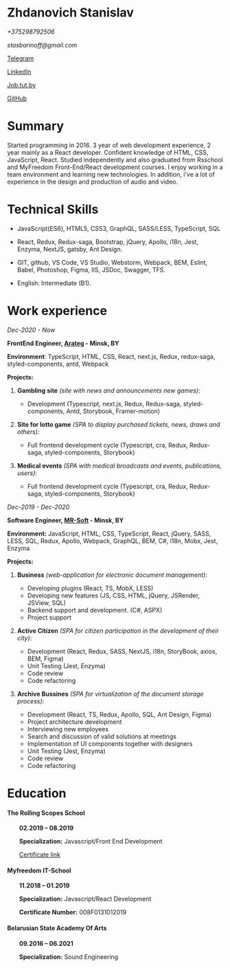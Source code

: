 # Zhdanovich Stanislav  

_+375298792506_

_stasbarinoff@gmail.com_

[Telegram](https://t.me/stasbarinoff)

[LinkedIn](https://www.linkedin.com/in/stanislav-zhdanovich/)

[Job.tut.by](https://jobs.tut.by/resume/e29ad211ff0759e1090039ed1f42795a6e5267)

[GitHub](https://github.com/StanBurton)

# Summary

Started programming in 2016. 3 year of web development experience, 2 year mainly as a React developer. Сonfident knowledge of HTML, CSS, JavaScript, React. Studied independently and also graduated from Rsschool and MyFreedom Front-End/React development courses. I enjoy working in a team environment and learning new technologies. In addition, i've a lot of experience in the design and production of audio and video.

# Technical Skills

- JavaScript(ES6), HTML5, CSS3, GraphQL, SASS/LESS, TypeScript, SQL

- React, Redux, Redux-saga, Bootstrap, jQuery, Apollo, i18n, Jest, Enzyma, NextJS, gatsby, Ant Design. 

- GIT, github, VS Code, VS Studio, Webstorm, Webpack, BEM, Eslint, Babel, Photoshop, Figma, IIS, JSDoc, Swagger, TFS.
  
- English: Intermediate (B1).

# Work experience  
  
_Dec-2020 - Now_

**FrontEnd Engineer, [Arateg](https://arateg.com/) - Minsk, BY**

**Environment**: TypeScript, HTML, CSS, React, next.js, Redux, redux-saga, styled-components, antd, Webpack

**Projects:**

  1) **Gambling site** _(site with news and announcements new games)_:
      - Development (Typescript, next.js, Redux, Redux-saga, styled-components, Antd, Storybook, Framer-motion)

  2) **Site for lotto game** _(SPA to display purchased tickets, news, draws and others)_:
      - Full frontend development cycle (Typescript, cra, Redux, Redux-saga, styled-components, Storybook)

  3) **Medical events** _(SPA with medical broadcasts and events, publications, users)_:
      - Full frontend development cycle (Typescript, cra, Redux, Redux-saga, styled-components, Storybook)
      
_Dec-2019 - Dec-2020_

**Software Engineer, [MR-Soft](https://www.mrsoft.by/) - Minsk, BY**

**Environment:** JavaScript, HTML, CSS, TypeScript, React, jQuery, SASS, LESS, SQL, Redux, Apollo, Webpack, GraphQL, BEM, C#, i18n, Mobx, Jest, Enzyma

**Projects:**

  1) **Business** _(web-application for electronic document management)_:
      - Developing plugins (React, TS, MobX, LESS)  
      - Developing new features (JS, CSS, HTML, jQuery, JSRender, JSView, SQL)  
      - Backend support and development. (C#, ASPX)  
      - Project support

  2) **Active Citizen** _(SPA for citizen participation in the development of their city)_:  
      - Development (React, Redux, SASS, NextJS, i18n, StoryBook, axios, BEM, Figma)  
      - Unit Testing (Jest, Enzyma)  
      - Code review  
      - Code refactoring

  3) **Archive Bussines** _(SPA for virtualization of the document storage process)_:  
      - Development (React, TS, Redux, Apollo, SQL, Ant Design, Figma)  
      - Project architecture development  
      - Interviewing new employees  
      - Search and discussion of valid solutions at meetings  
      - Implementation of UI components together with designers  
      - Unit Testing (Jest, Enzyma)  
      - Code review  
      - Code refactoring  
      
# Education

#### The Rolling Scopes School

  **02.2019 – 08.2019**

  **Specialization:** Javascript/Front End Development

  [Certificate link](https://app.rs.school/certificate/92eb5q8q)

#### Myfreedom IT-School

  **11.2018 – 01.2019**

  **Specialization:** Javascript/React Development

  **Certificate Number:** 008F0131012019

#### Belarusian State Academy Of Arts

  **09.2016 – 06.2021**

  **Specialization:** Sound Engineering



